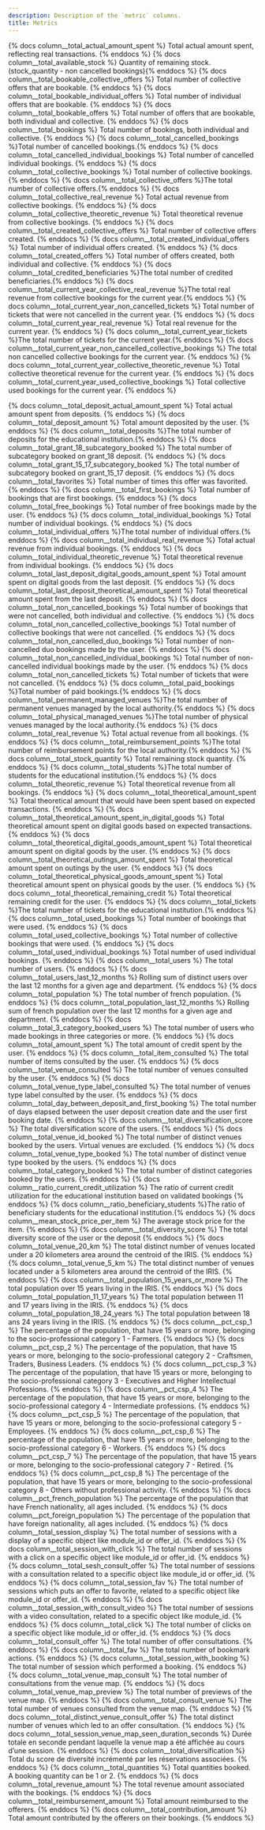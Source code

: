 ```yaml
---
description: Description of the `metric` columns.
title: Metrics
---
```


{% docs column__total_actual_amount_spent %} Total actual amount spent, reflecting real transactions. {% enddocs %}
{% docs column__total_available_stock %} Quantity of remaining stock. (stock_quantity - non cancelled bookings){% enddocs %}
{% docs column__total_bookable_collective_offers %} Total number of collective offers that are bookable. {% enddocs %}
{% docs column__total_bookable_individual_offers %} Total number of individual offers that are bookable. {% enddocs %}
{% docs column__total_bookable_offers %} Total number of offers that are bookable, both individual and collective. {% enddocs %}
{% docs column__total_bookings %} Total number of bookings, both individual and collective. {% enddocs %}
{% docs column__total_cancelled_bookings %}Total number of cancelled bookings.{% enddocs %}
{% docs column__total_cancelled_individual_bookings %} Total number of cancelled individual bookings. {% enddocs %}
{% docs column__total_collective_bookings %} Total number of collective bookings. {% enddocs %}
{% docs column__total_collective_offers %}The total number of collective offers.{% enddocs %}
{% docs column__total_collective_real_revenue %} Total actual revenue from collective bookings. {% enddocs %}
{% docs column__total_collective_theoretic_revenue %} Total theoretical revenue from collective bookings. {% enddocs %}
{% docs column__total_created_collective_offers %} Total number of collective offers created. {% enddocs %}
{% docs column__total_created_individual_offers %} Total number of individual offers created. {% enddocs %}
{% docs column__total_created_offers %} Total number of offers created, both individual and collective. {% enddocs %}
{% docs column__total_credited_beneficiaries %}The total number of credited beneficiaries.{% enddocs %}
{% docs column__total_current_year_collective_real_revenue %}The total real revenue from collective bookings for the current year.{% enddocs %}
{% docs column__total_current_year_non_cancelled_tickets %} Total number of tickets that were not cancelled in the current year. {% enddocs %}
{% docs column__total_current_year_real_revenue %} Total real revenue for the current year. {% enddocs %}
{% docs column__total_current_year_tickets %}The total number of tickets for the current year.{% enddocs %}
{% docs column__total_current_year_non_cancelled_collective_bookings %} The total non cancelled collective bookings for the current year. {% enddocs %}
{% docs column__total_current_year_collective_theoretic_revenue %} Total collective theoretical revenue for the current year. {% enddocs %}
{% docs column__total_current_year_used_collective_bookings %} Total collective used bookings for the current year. {% enddocs %}

{% docs column__total_deposit_actual_amount_spent %} Total actual amount spent from deposits. {% enddocs %}
{% docs column__total_deposit_amount %} Total amount deposited by the user. {% enddocs %}
{% docs column__total_deposits %}The total number of deposits for the educational institution.{% enddocs %}
{% docs column__total_grant_18_subcategory_booked %} The total number of subcategory booked on grant_18 deposit. {% enddocs %}
{% docs column__total_grant_15_17_subcategory_booked %} The total number of subcategory booked on grant_15_17 deposit. {% enddocs %}
{% docs column__total_favorites %} Total number of times this offer was favorited. {% enddocs %}
{% docs column__total_first_bookings %} Total number of bookings that are first bookings. {% enddocs %}
{% docs column__total_free_bookings %} Total number of free bookings made by the user. {% enddocs %}
{% docs column__total_individual_bookings %} Total number of individual bookings. {% enddocs %}
{% docs column__total_individual_offers %}The total number of individual offers.{% enddocs %}
{% docs column__total_individual_real_revenue %} Total actual revenue from individual bookings. {% enddocs %}
{% docs column__total_individual_theoretic_revenue %} Total theoretical revenue from individual bookings. {% enddocs %}
{% docs column__total_last_deposit_digital_goods_amount_spent %} Total amount spent on digital goods from the last deposit. {% enddocs %}
{% docs column__total_last_deposit_theoretical_amount_spent %} Total theoretical amount spent from the last deposit. {% enddocs %}
{% docs column__total_non_cancelled_bookings %} Total number of bookings that were not cancelled, both individual and collective. {% enddocs %}
{% docs column__total_non_cancelled_collective_bookings %} Total number of collective bookings that were not cancelled. {% enddocs %}
{% docs column__total_non_cancelled_duo_bookings %} Total number of non-cancelled duo bookings made by the user. {% enddocs %}
{% docs column__total_non_cancelled_individual_bookings %} Total number of non-cancelled individual bookings made by the user. {% enddocs %}
{% docs column__total_non_cancelled_tickets %} Total number of tickets that were not cancelled. {% enddocs %}
{% docs column__total_paid_bookings %}Total number of paid bookings.{% enddocs %}
{% docs column__total_permanent_managed_venues %}The total number of permanent venues managed by the local authority.{% enddocs %}
{% docs column__total_physical_managed_venues %}The total number of physical venues managed by the local authority.{% enddocs %}
{% docs column__total_real_revenue %} Total actual revenue from all bookings. {% enddocs %}
{% docs column__total_reimbursement_points %}The total number of reimbursement points for the local authority.{% enddocs %}
{% docs column__total_stock_quantity %} Total remaining stock quantity. {% enddocs %}
{% docs column__total_students %}The total number of students for the educational institution.{% enddocs %}
{% docs column__total_theoretic_revenue %} Total theoretical revenue from all bookings. {% enddocs %}
{% docs column__total_theoretical_amount_spent %} Total theoretical amount that would have been spent based on expected transactions. {% enddocs %}
{% docs column__total_theoretical_amount_spent_in_digital_goods %} Total theoretical amount spent on digital goods based on expected transactions. {% enddocs %}
{% docs column__total_theoretical_digital_goods_amount_spent %} Total theoretical amount spent on digital goods by the user. {% enddocs %}
{% docs column__total_theoretical_outings_amount_spent %} Total theoretical amount spent on outings by the user. {% enddocs %}
{% docs column__total_theoretical_physical_goods_amount_spent %} Total theoretical amount spent on physical goods by the user. {% enddocs %}
{% docs column__total_theoretical_remaining_credit %} Total theoretical remaining credit for the user. {% enddocs %}
{% docs column__total_tickets %}The total number of tickets for the educational institution.{% enddocs %}
{% docs column__total_used_bookings %} Total number of bookings that were used. {% enddocs %}
{% docs column__total_used_collective_bookings %} Total number of collective bookings that were used. {% enddocs %}
{% docs column__total_used_individual_bookings %} Total number of used individual bookings. {% enddocs %}
{% docs column__total_users %} The total number of users. {% enddocs %}
{% docs column__total_users_last_12_months %} Rolling sum of distinct users over the last 12 months for a given age and department. {% enddocs %}
{% docs column__total_population %} The total number of french population. {% enddocs %}
{% docs column__total_population_last_12_months %} Rolling sum of french population over the last 12 months for a given age and department. {% enddocs %}
{% docs column__total_3_category_booked_users %} The total number of users who made bookings in three categories or more. {% enddocs %}
{% docs column__total_amount_spent %} The total amount of credit spent by the user. {% enddocs %}
{% docs column__total_item_consulted %} The total number of items consulted by the user. {% enddocs %}
{% docs column__total_venue_consulted %} The total number of venues consulted by the user. {% enddocs %}
{% docs column__total_venue_type_label_consulted %} The total number of venues type label consulted by the user. {% enddocs %}
{% docs column__total_day_between_deposit_and_first_booking %} The total number of days elapsed between the user deposit creation date and the user first booking date. {% enddocs %}
{% docs column__total_diversification_score %} The total diversification score of the users. {% enddocs %}
{% docs column__total_venue_id_booked %} The total number of distinct venues booked by the users. Virtual venues are excluded. {% enddocs %}
{% docs column__total_venue_type_booked %} The total number of distinct venue type booked by the users. {% enddocs %}
{% docs column__total_category_booked %} The total number of distinct categories booked by the users. {% enddocs %}
{% docs column__ratio_current_credit_utilization %} The ratio of current credit utilization for the educational institution based on validated bookings {% enddocs %}
{% docs column__ratio_beneficiary_students %}The ratio of beneficiary students for the educational institution.{% enddocs %}
{% docs column__mean_stock_price_per_item %} The average stock price for the item. {% enddocs %}
{% docs column__total_diversity_score %} The total diversity score of the user or the deposit {% enddocs %}
{% docs column__total_venue_20_km %} The total distinct number of venues located under a 20 kilometers area around the centroid of the IRIS. {% enddocs %}
{% docs column__total_venue_5_km %} The total distinct number of venues located under a 5 kilometers area around the centroid of the IRIS. {% enddocs %}
{% docs column__total_population_15_years_or_more %} The total population over 15 years living in the IRIS. {% enddocs %}
{% docs column__total_population_11_17_years %} The total population between 11 and 17 years living in the IRIS. {% enddocs %}
{% docs column__total_population_18_24_years %} The total population between 18 ans 24 years living in the IRIS. {% enddocs %}
{% docs column__pct_csp_1 %} The percentage of the population, that have 15 years or more, belonging to the socio-professional category 1 - Farmers. {% enddocs %}
{% docs column__pct_csp_2 %} The percentage of the population, that have 15 years or more, belonging to the socio-professional category 2 - Craftsmen, Traders, Business Leaders. {% enddocs %}
{% docs column__pct_csp_3 %} The percentage of the population, that have 15 years or more, belonging to the socio-professional category 3 - Executives and Higher Intellectual Professions. {% enddocs %}
{% docs column__pct_csp_4 %} The percentage of the population, that have 15 years or more, belonging to the socio-professional category 4 - Intermediate professions. {% enddocs %}
{% docs column__pct_csp_5 %} The percentage of the population, that have 15 years or more, belonging to the socio-professional category 5 - Employees. {% enddocs %}
{% docs column__pct_csp_6 %} The percentage of the population, that have 15 years or more, belonging to the socio-professional category 6 - Workers. {% enddocs %}
{% docs column__pct_csp_7 %} The percentage of the population, that have 15 years or more, belonging to the socio-professional category 7 - Retired. {% enddocs %}
{% docs column__pct_csp_8 %} The percentage of the population, that have 15 years or more, belonging to the socio-professional category 8 - Others without professional activity. {% enddocs %}
{% docs column__pct_french_population %} The percentage of the population that have French nationality, all ages included. {% enddocs %}
{% docs column__pct_foreign_population %} The percentage of the population that have foreign nationality, all ages included. {% enddocs %}
{% docs column__total_session_display %} The total number of sessions with a display of a specific object like module_id or offer_id. {% enddocs %}
{% docs column__total_session_with_click %} The total number of sessions with a click on a specific object like module_id or offer_id. {% enddocs %}
{% docs column__total_sesh_consult_offer %} The total number of sessions with a consultation related to a specific object like module_id or offer_id. {% enddocs %}
{% docs column__total_session_fav %} The total number of sessions which puts an offer to favorite, related to a specific object like module_id or offer_id. {% enddocs %}
{% docs column__total_session_with_consult_video %} The total number of sessions with a video consultation, related to a specific object like module_id. {% enddocs %}
{% docs column__total_click %} The total number of clicks on a specific object like module_id or offer_id. {% enddocs %}
{% docs column__total_consult_offer %} The total number of offer consultations. {% enddocs %}
{% docs column__total_fav %} The total number of bookmark actions. {% enddocs %}
{% docs column__total_session_with_booking %} The total number of session which performed a booking. {% enddocs %}
{% docs column__total_venue_map_consult %} The total number of consultations from the venue map. {% enddocs %}
{% docs column__total_venue_map_preview %} The total number of previews of the venue map. {% enddocs %}
{% docs column__total_consult_venue %} The total number of venues consulted from the venue map. {% enddocs %}
{% docs column__total_distinct_venue_consult_offer %} The total distinct number of venues which led to an offer consultation. {% enddocs %}
{% docs column__total_session_venue_map_seen_duration_seconds %} Durée totale en seconde pendant laquelle la venue map a été affichée au cours d’une session. {% enddocs %}
{% docs column__total_diversification %} Total du score de diversité incrémenté par les réservations associées. {% enddocs %}
{% docs column__total_quantities %} Total quantities booked. A booking quantity can be 1 or 2. {% enddocs %}
{% docs column__total_revenue_amount %} The total revenue amount associated with the bookings. {% enddocs %}
{% docs column__total_reimbursement_amount %} Total amount reimbursed to the offerers.  {% enddocs %}
{% docs column__total_contribution_amount %} Total amount contributed by the offerers on their bookings.  {% enddocs %}
